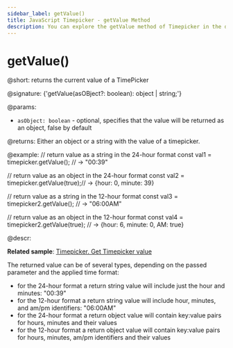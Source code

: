 ```yaml
---
sidebar_label: getValue()
title: JavaScript Timepicker - getValue Method 
description: You can explore the getValue method of Timepicker in the documentation of the DHTMLX JavaScript UI library. Browse developer guides and API reference, try out code examples and live demos, and download a free 30-day evaluation version of DHTMLX Suite.
---
```


# getValue()

@short: returns the current value of a TimePicker

@signature: {'getValue(asOBject?: boolean): object | string;'}

@params:
- `asObject: boolean` - optional, specifies that the value will be returned as an object, false by default

@returns:
Either an object or a string with the value of a timepicker.

@example:
// return value as a string in the 24-hour format
const val1 = timepicker.getValue(); // -> "00:39" 

// return value as an object in the 24-hour format
const val2 = timepicker.getValue(true);// -> {hour: 0, minute: 39}

// return value as a string in the 12-hour format
const val3 = timepicker2.getValue(); // -> "06:00AM"

// return value as an object in the 12-hour format
const val4 = timepicker2.getValue(true); // -> {hour: 6, minute: 0, AM: true}

@descr:

**Related sample**: [Timepicker. Get Timepicker value](https://snippet.dhtmlx.com/k4atpgnd)

The returned value can be of several types, depending on the passed parameter and the applied time format:

- for the 24-hour format a return string value will include just the hour and minutes: "00:39"
- for the 12-hour format a return string value will include hour, minutes, and am/pm identifiers: "06:00AM"
- for the 24-hour format a return object value will contain key:value pairs for hours, minutes and their values
- for the 12-hour format a return object value will contain key:value pairs for hours, minutes, am/pm identifiers and their values

[comment]: # (@relatedapi: timepicker/api/timepicker_setvalue_method.md)

[comment]: # (@related: timepicker/usage.md#setting-value)
